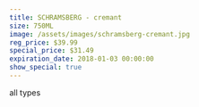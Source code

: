 ```yaml
---
title: SCHRAMSBERG - cremant
size: 750ML
image: /assets/images/schramsberg-cremant.jpg
reg_price: $39.99
special_price: $31.49
expiration_date: 2018-01-03 00:00:00
show_special: true
---
```



all types
